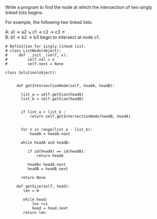 
Write a program to find the node at which the intersection of two singly linked lists begins.


For example, the following two linked lists:

A:          a1 → a2
                   ↘
                     c1 → c2 → c3
                   ↗            
B:     b1 → b2 → b3
begin to intersect at node c1.


```
# Definition for singly-linked list.
# class ListNode(object):
#     def __init__(self, x):
#         self.val = x
#         self.next = None

class Solution(object):
    
    
     def getIntersectionNode(self, headA, headB):
       
       list_a = self.getSize(headA)
       list_b = self.getSize(headB)
       
       
       if list_a < list_b :
           return self.getIntersectionNode(headB, headA)
           
       
       for n in range(list_a - list_b):
           headA = headA.next
    
       while headA and headB:
          
          if id(headA) == id(headB):
              return headA
        
          headA= headA.next
          headB = headB.next
          
       return None
          
     def getSize(self, head):
        len = 0 
        
        while head:
            len +=1
            head = head.next 
        return len
              
        
        

```
